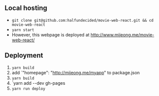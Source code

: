 ## Local hosting
- `git clone git@github.com:halfundecided/movie-web-react.git && cd movie-web-react`
- `yarn start`
- However, this webpage is deployed at http://www.mijeong.me/movie-web-react/

## Deployment
1. `yarn build`  
2. add `"homepage": "http://mijeong.me/myapp" to package.json
3. `yarn build`
4. `yarn add --dev gh-pages
5. `yarn run deploy`